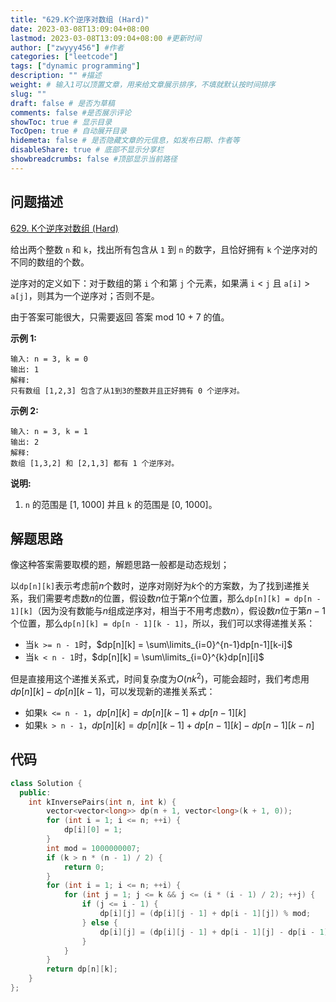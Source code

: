 ```yaml
---
title: "629.K个逆序对数组 (Hard)"
date: 2023-03-08T13:09:04+08:00
lastmod: 2023-03-08T13:09:04+08:00 #更新时间
author: ["zwyyy456"] #作者
categories: ["leetcode"]
tags: ["dynamic programming"]
description: "" #描述
weight: # 输入1可以顶置文章，用来给文章展示排序，不填就默认按时间排序
slug: ""
draft: false # 是否为草稿
comments: false #是否展示评论
showToc: true # 显示目录
TocOpen: true # 自动展开目录
hidemeta: false # 是否隐藏文章的元信息，如发布日期、作者等
disableShare: true # 底部不显示分享栏
showbreadcrumbs: false #顶部显示当前路径
---
```

## 问题描述
[629. K个逆序对数组 (Hard)](https://leetcode.cn/problems/k-inverse-pairs-array/)

给出两个整数 `n` 和 `k`，找出所有包含从 `1` 到 `n` 的数字，且恰好拥有 `k`
个逆序对的不同的数组的个数。

逆序对的定义如下：对于数组的第 `i` 个和第 `j` 个元素，如果满 `i` < `j` 且 `a[i]` >
`a[j]`，则其为一个逆序对；否则不是。

由于答案可能很大，只需要返回 答案 mod 10 \+ 7 的值。

**示例 1:**

```
输入: n = 3, k = 0
输出: 1
解释:
只有数组 [1,2,3] 包含了从1到3的整数并且正好拥有 0 个逆序对。

```

**示例 2:**

```
输入: n = 3, k = 1
输出: 2
解释:
数组 [1,3,2] 和 [2,1,3] 都有 1 个逆序对。

```

**说明:**

1. `n` 的范围是 \[1, 1000\] 并且 `k` 的范围是 \[0, 1000\]。

## 解题思路
像这种答案需要取模的题，解题思路一般都是动态规划；

以`dp[n][k]`表示考虑前$n$个数时，逆序对刚好为$k$个的方案数，为了找到递推关系，我们需要考虑数$n$的位置，假设数$n$位于第$n$个位置，那么`dp[n][k] = dp[n - 1][k]`（因为没有数能与$n$组成逆序对，相当于不用考虑数$n$），假设数$n$位于第$n - 1$个位置，那么`dp[n][k] = dp[n - 1][k - 1]`，所以，我们可以求得递推关系：
- 当`k >= n - 1`时，$dp[n][k] = \sum\limits_{i=0}^{n-1}dp[n-1][k-i]$
- 当`k < n - 1`时，$dp[n][k] = \sum\limits_{i=0}^{k}dp[n][i]$

但是直接用这个递推关系式，时间复杂度为$O(nk^2)$，可能会超时，我们考虑用$dp[n][k] - dp[n][k - 1]$，可以发现新的递推关系式：
- 如果`k <= n - 1`，$dp[n][k] = dp[n][k - 1] + dp[n - 1][k]$
- 如果`k > n - 1`，$dp[n][k] = dp[n][k - 1] + dp[n - 1][k] - dp[n - 1][k - n]$

## 代码
```cpp
class Solution {
  public:
    int kInversePairs(int n, int k) {
        vector<vector<long>> dp(n + 1, vector<long>(k + 1, 0));
        for (int i = 1; i <= n; ++i) {
            dp[i][0] = 1;
        }
        int mod = 1000000007;
        if (k > n * (n - 1) / 2) {
            return 0;
        }
        for (int i = 1; i <= n; ++i) {
            for (int j = 1; j <= k && j <= (i * (i - 1) / 2); ++j) {
                if (j <= i - 1) {
                    dp[i][j] = (dp[i][j - 1] + dp[i - 1][j]) % mod;
                } else {
                    dp[i][j] = (dp[i][j - 1] + dp[i - 1][j] - dp[i - 1][j - i] + mod) % mod;
                }
            }
        }
        return dp[n][k];
    }
};
```